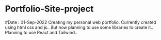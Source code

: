 # Portfolio-Site-project

#Date : 01-Sep-2022
Creating my personal web portfolio. 
Currently created using html css and js.. 
But now planning to use some libraries to create it..
Planning to use React and Tailwind..
